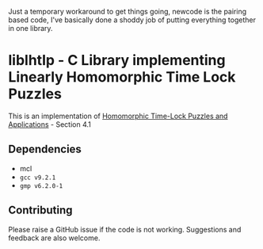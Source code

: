 Just a temporary workaround to get things going, newcode is the pairing based code, I've basically done a shoddy job of putting everything together in one library. 


# liblhtlp - C Library implementing Linearly Homomorphic Time Lock Puzzles

This is an implementation of [Homomorphic Time-Lock Puzzles and
Applications](https://eprint.iacr.org/2019/635.pdf) - Section 4.1

## Dependencies

- mcl
- `gcc v9.2.1`
- `gmp v6.2.0-1`

## Contributing

Please raise a GitHub issue if the code is not working.
Suggestions and feedback are also welcome.

